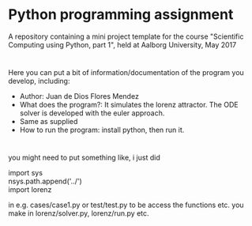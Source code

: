 # Python programming assignment

A repository containing a mini project template for the
course "Scientific Computing using Python, part 1", held
at Aalborg University, May 2017

#
Here you can put a bit of information/documentation of the program
you develop, including:

- Author: Juan de Dios Flores Mendez
- What does the program?: It simulates the lorenz attractor. The ODE solver is developed with the euler approach. 
- Same as supplied
- How to run the program: install python, then run it. 

#
you might need to put something like, i just did

import sys  
nsys.path.append('../')  
import lorenz 

in e.g. cases/case1.py or test/test.py to be access the functions etc.
you make in lorenz/solver.py, lorenz/run.py etc.


